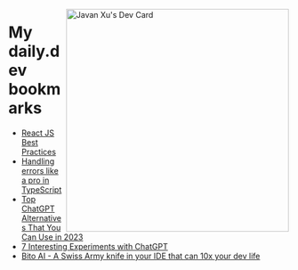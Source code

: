 
<a href="https://app.daily.dev/JavanXU"><img align="right" src="https://api.daily.dev/devcards/e45a150971844cd6959a94bb94e861ea.png?r=quw" width="400" alt="Javan Xu's Dev Card"/></a>

# My daily.dev bookmarks
<!-- daily.dev BOOKMARKS:START -->
- [React JS Best Practices](https://app.daily.dev/posts/waoH0CrTK?utm_source=rss&utm_medium=bookmarks&utm_campaign=6ueXw3FRNQzpNtewCDbI6)
- [Handling errors like a pro in TypeScript](https://app.daily.dev/posts/KOIb2rSy3?utm_source=rss&utm_medium=bookmarks&utm_campaign=6ueXw3FRNQzpNtewCDbI6)
- [Top ChatGPT Alternatives That You Can Use in 2023](https://app.daily.dev/posts/PVIqBkFFe?utm_source=rss&utm_medium=bookmarks&utm_campaign=6ueXw3FRNQzpNtewCDbI6)
- [7 Interesting Experiments with ChatGPT](https://app.daily.dev/posts/4ZtJQESvl?utm_source=rss&utm_medium=bookmarks&utm_campaign=6ueXw3FRNQzpNtewCDbI6)
- [Bito AI - A Swiss Army knife in your IDE that can 10x your dev life](https://app.daily.dev/posts/NTdDfX-RL?utm_source=rss&utm_medium=bookmarks&utm_campaign=6ueXw3FRNQzpNtewCDbI6)
<!-- daily.dev BOOKMARKS:END -->
